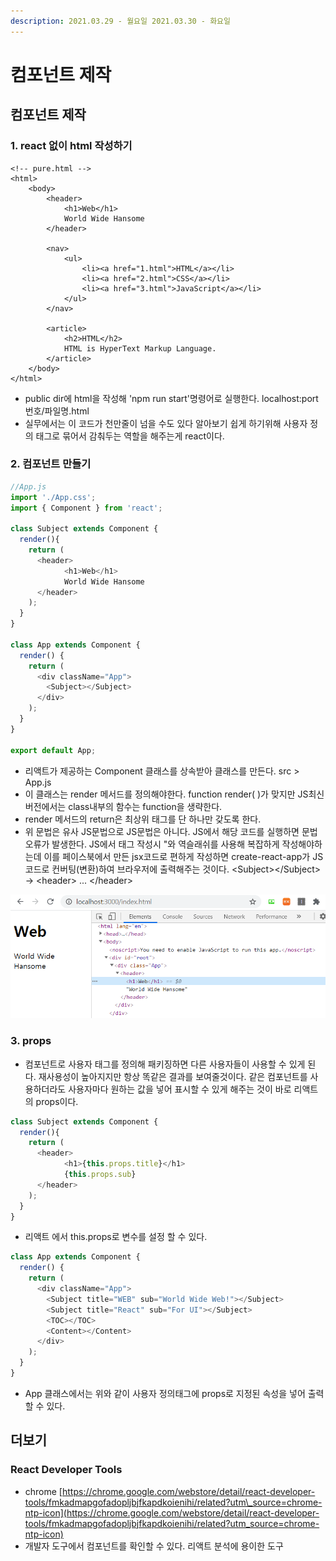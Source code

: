 ```yaml
---
description: 2021.03.29 - 월요일 2021.03.30 - 화요일
---
```


# 컴포넌트 제작

## 컴포넌트 제작

### 1. react 없이 html 작성하기

```markup
<!-- pure.html -->
<html>
    <body>
        <header>
            <h1>Web</h1>
            World Wide Hansome
        </header>
        
        <nav>
            <ul>
                <li><a href="1.html">HTML</a></li>
                <li><a href="2.html">CSS</a></li>
                <li><a href="3.html">JavaScript</a></li>
            </ul>
        </nav>

        <article>
            <h2>HTML</h2>
            HTML is HyperText Markup Language.
        </article>
    </body>
</html>
```

* public dir에 html을 작성해 'npm run start'명령어로 실행한다. localhost:port번호/파일명.html
* 실무에서는 이 코드가 천만줄이 넘을 수도 있다 알아보기 쉽게 하기위해 사용자 정의 태그로 묶어서 감춰두는 역할을 해주는게 react이다.

### 2. 컴포넌트 만들기

```javascript
//App.js
import './App.css';
import { Component } from 'react';

class Subject extends Component {
  render(){
    return (
      <header>
            <h1>Web</h1>
            World Wide Hansome
      </header>
    );
  }
}

class App extends Component {
  render() {
    return (
      <div className="App">
        <Subject></Subject>
      </div>
    );
  }
}

export default App;
```

* 리액트가 제공하는 Component 클래스를 상속받아 클래스를 만든다. src &gt; App.js
* 이 클래스는 render 메서드를 정의해야한다. function render\( \)가 맞지만 JS최신 버전에서는 class내부의 함수는 function을 생략한다.
* render 메서드의 return은 최상위 태그를 단 하나만 갖도록 한다.
* 위 문법은 유사  JS문법으로 JS문법은 아니다. JS에서 해당 코드를 실행하면 문법오류가 발생한다. JS에서 태그 작성시 "와 역슬래쉬를 사용해 복잡하게 작성해야하는데 이를 페이스북에서 만든 jsx코드로 편하게 작성하면 create-react-app가 JS코드로 컨버팅\(변환\)하여 브라우저에 출력해주는 것이다. &lt;Subject&gt;&lt;/Subject&gt; -&gt; &lt;header&gt; ... &lt;/header&gt;

![&#xACB0;&#xACFC;](../../.gitbook/assets/1%20%28137%29.png)

### 3. props

* 컴포넌트로 사용자 태그를 정의해 패키징하면 다른 사용자들이 사용할 수 있게 된다. 재사용성이 높아지지만 항상 똑같은 결과를 보여줄것이다. 같은 컴포넌트를 사용하더라도 사용자마다 원하는 값을 넣어 표시할 수 있게 해주는 것이 바로 리액트의 props이다.

```javascript
class Subject extends Component {
  render(){
    return (
      <header>
            <h1>{this.props.title}</h1>
            {this.props.sub}
      </header>
    );
  }
}
```

* 리액트 에서 this.props로 변수를 설정 할 수 있다.

```javascript
class App extends Component {
  render() {
    return (
      <div className="App">
        <Subject title="WEB" sub="World Wide Web!"></Subject>
        <Subject title="React" sub="For UI"></Subject>
        <TOC></TOC>
        <Content></Content>
      </div>
    );
  }
}
```

* App 클래스에서는 위와 같이 사용자 정의태그에 props로 지정된 속성을 넣어 출력할 수 있다.

## 더보기

### React Developer Tools

* chrome [https://chrome.google.com/webstore/detail/react-developer-tools/fmkadmapgofadopljbjfkapdkoienihi/related?utm\_source=chrome-ntp-icon](https://chrome.google.com/webstore/detail/react-developer-tools/fmkadmapgofadopljbjfkapdkoienihi/related?utm_source=chrome-ntp-icon)
* 개발자 도구에서 컴포넌트를 확인할 수 있다. 리액트 분석에 용이한 도구

